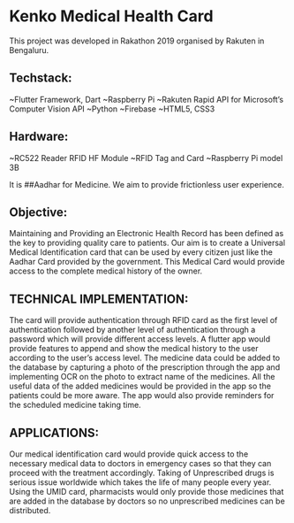 # Kenko Medical Health Card
This project was developed in Rakathon 2019 organised by Rakuten in Bengaluru.
 
## Techstack: 
~Flutter Framework, Dart
~Raspberry Pi
~Rakuten Rapid API for Microsoft’s Computer Vision API
~Python
~Firebase
~HTML5, CSS3

## Hardware: 
~RC522 Reader RFID HF Module
~RFID Tag and Card
~Raspberry Pi model 3B

It is ##Aadhar for Medicine.
We aim to provide frictionless user experience.

## Objective: 
Maintaining and Providing an Electronic Health Record has been defined as the key to providing quality care to patients. Our aim is to create a Universal Medical Identification card that can be used by every citizen just like the Aadhar Card provided by the government. This Medical Card would provide access to the complete medical history of the owner.

## TECHNICAL IMPLEMENTATION: 
The card will provide authentication through RFID card as the first level of authentication followed by another level of authentication through a password which will provide different access levels.
A flutter app would provide features to append and show the medical history to the user according to the user’s access level.
The medicine data could be added to the database by capturing a photo of the prescription through the app and implementing OCR on the photo to extract name of the medicines.
All the useful data of the added medicines would be provided in the app so the patients could be more aware. The app would also provide reminders for the scheduled medicine taking time.

## APPLICATIONS:
Our medical identification card would provide quick access to the necessary medical data to doctors in emergency cases so that they can proceed with the treatment accordingly.
Taking of Unprescribed drugs is serious issue worldwide which takes the life of many people every year. Using the UMID card, pharmacists would only provide those medicines that are added in the database by doctors so no unprescribed medicines can be distributed.
